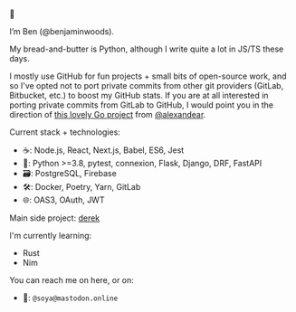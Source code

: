 👋

I’m Ben (@benjaminwoods).

My bread-and-butter is Python, although I write quite a lot in JS/TS these days.

I mostly use GitHub for fun projects + small bits of open-source work, and so I've opted not to port private commits from other git providers (GitLab, Bitbucket, etc.) to boost my GitHub stats. If you are at all interested in porting private commits from GitLab to GitHub, I would point you in the direction of [this lovely Go project](https://github.com/alexandear/import-gitlab-commits) from [@alexandear](https://github.com/alexandear).

Current stack + technologies:
- ☕: Node.js, React, Next.js, Babel, ES6, Jest
- 🐍: Python >=3.8, pytest, connexion, Flask, Django, DRF, FastAPI
- 🗃️: PostgreSQL, Firebase
- 🛠️: Docker, Poetry, Yarn, GitLab
- 🌐: OAS3, OAuth, JWT

Main side project: [derek](https://github.com/benjaminwoods/derek)

I'm currently learning:
- Rust
- Nim

You can reach me on here, or on:
- 🐘: `@soya@mastodon.online`
